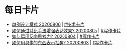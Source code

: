 # 每日卡片

- [单例设计模式 20200806](articles/20200806) | [#技术卡片](cards/tech/index)
- [如何通过对比手法增强表达效果? 20200805](articles/20200805) | [#写作卡片](cards/write/index)
- [如何运用反向思考力? 20200804](articles/20200804) | [#写作卡片](cards/write/index)
- [如何用具体的东西表示抽象? 20200803](articles/20200803) | [#写作卡片](cards/write/index)
